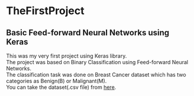 # TheFirstProject
<h2>Basic Feed-forward Neural Networks using Keras</h2>

This was my very first project using Keras library.<br>
The project was based on Binary Classification using Feed-forward Neural Networks.<br>
The classification task was done on Breast Cancer dataset which has two categories as Benign(B) or Malignant(M).<br>
You can take the dataset(.csv file) from <a href="https://www.kaggle.com/uciml/breast-cancer-wisconsin-data">here</a>.
